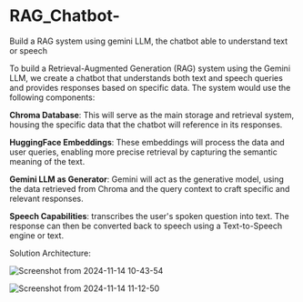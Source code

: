 # RAG_Chatbot-
Build a RAG system using gemini LLM, the chatbot able to understand text or speech 

To build a Retrieval-Augmented Generation (RAG) system using the Gemini LLM, we create a chatbot that understands both text and speech queries and provides responses based on specific data. The system would use the following components:

**Chroma Database**: This will serve as the main storage and retrieval system, housing the specific data that the chatbot will reference in its responses.

**HuggingFace Embeddings**: These embeddings will process the data and user queries, enabling more precise retrieval by capturing the semantic meaning of the text.

**Gemini LLM as Generator**: Gemini will act as the generative model, using the data retrieved from Chroma and the query context to craft specific and relevant responses.

**Speech Capabilities**: transcribes the user's spoken question into text. The response can then be converted back to speech using a Text-to-Speech engine or text.



Solution Architecture:

![Screenshot from 2024-11-14 10-43-54](https://github.com/user-attachments/assets/28a3352e-6c4f-421b-a3cd-709bc8a53d9b)

![Screenshot from 2024-11-14 11-12-50](https://github.com/user-attachments/assets/c0c1def1-37d9-462f-9435-45574e78dd07)
